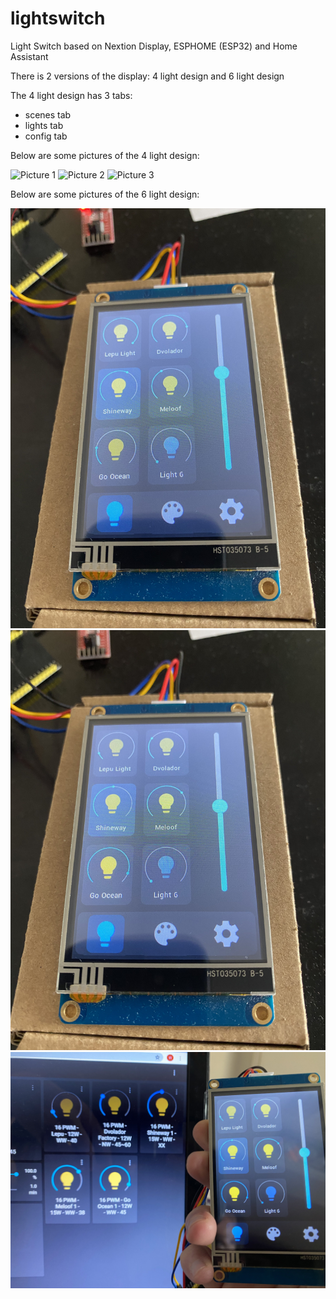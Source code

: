 # lightswitch
Light Switch based on Nextion Display, ESPHOME (ESP32) and Home Assistant

There is 2 versions of the display: 4 light design and 6 light design

The 4 light design has 3 tabs:
- scenes tab
- lights tab
- config tab

Below are some pictures of the 4 light design:

![Picture 1](https://raw.githubusercontent.com/WCampagner/lightswitch/main/4light_switch_1.jpeg)
![Picture 2](https://raw.githubusercontent.com/WCampagner/lightswitch/main/4light_switch_1.jpeg)
![Picture 3](https://raw.githubusercontent.com/WCampagner/lightswitch/main/4light_switch_1.jpeg)

Below are some pictures of the 6 light design:

![Picture 4](https://raw.githubusercontent.com/WCampagner/lightswitch/main/light_switch_1.jpg)
![Picture 5](https://raw.githubusercontent.com/WCampagner/lightswitch/main/light_switch_2.jpg)
![Picture 6](https://raw.githubusercontent.com/WCampagner/lightswitch/main/light_switch_3.jpg)
